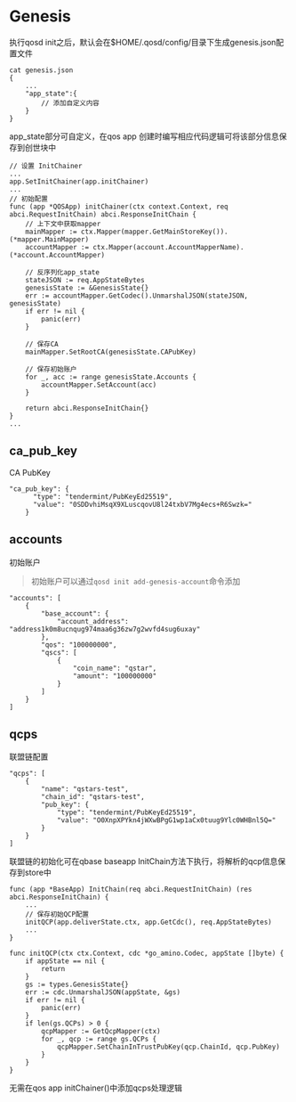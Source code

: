 # Genesis

执行qosd init之后，默认会在$HOME/.qosd/config/目录下生成genesis.json配置文件

```
cat genesis.json
{
    ...
    "app_state":{
        // 添加自定义内容
    }
}
```

app_state部分可自定义，在qos app 创建时编写相应代码逻辑可将该部分信息保存到创世块中
```
// 设置 InitChainer
...
app.SetInitChainer(app.initChainer)
...
// 初始配置
func (app *QOSApp) initChainer(ctx context.Context, req abci.RequestInitChain) abci.ResponseInitChain {
	// 上下文中获取mapper
	mainMapper := ctx.Mapper(mapper.GetMainStoreKey()).(*mapper.MainMapper)
	accountMapper := ctx.Mapper(account.AccountMapperName).(*account.AccountMapper)

	// 反序列化app_state
	stateJSON := req.AppStateBytes
	genesisState := &GenesisState{}
	err := accountMapper.GetCodec().UnmarshalJSON(stateJSON, genesisState)
	if err != nil {
		panic(err)
	}

	// 保存CA
	mainMapper.SetRootCA(genesisState.CAPubKey)

	// 保存初始账户
	for _, acc := range genesisState.Accounts {
		accountMapper.SetAccount(acc)
	}

	return abci.ResponseInitChain{}
}
...
```

## ca_pub_key

CA PubKey
```
"ca_pub_key": {
      "type": "tendermint/PubKeyEd25519",
      "value": "0SDDvhiMsqX9XLuscqovU8l24txbV7Mg4ecs+R6Swzk="
    }
```

## accounts

初始账户

> 初始账户可以通过`qosd init add-genesis-account`命令添加

```
"accounts": [
    {
        "base_account": {
            "account_address": "address1k0m8ucnqug974maa6g36zw7g2wvfd4sug6uxay"
        },
        "qos": "100000000",
        "qscs": [
            {
                "coin_name": "qstar",
                "amount": "100000000"
            }
        ]
    }
]
```

## qcps

联盟链配置
```
"qcps": [
    {
        "name": "qstars-test",
        "chain_id": "qstars-test",
        "pub_key": {
            "type": "tendermint/PubKeyEd25519",
            "value": "O0XnpXPYkn4jWXwBPgG1wp1aCx0tuug9Ylc0WHBnl5Q="
        }
    }
]
```
联盟链的初始化可在qbase baseapp InitChain方法下执行，将解析的qcp信息保存到store中
```
func (app *BaseApp) InitChain(req abci.RequestInitChain) (res abci.ResponseInitChain) {
    ...
	// 保存初始QCP配置
	initQCP(app.deliverState.ctx, app.GetCdc(), req.AppStateBytes)
	...
}

func initQCP(ctx ctx.Context, cdc *go_amino.Codec, appState []byte) {
	if appState == nil {
		return
	}
	gs := types.GenesisState{}
	err := cdc.UnmarshalJSON(appState, &gs)
	if err != nil {
		panic(err)
	}
	if len(gs.QCPs) > 0 {
		qcpMapper := GetQcpMapper(ctx)
		for _, qcp := range gs.QCPs {
			qcpMapper.SetChainInTrustPubKey(qcp.ChainId, qcp.PubKey)
		}
	}
}
```
无需在qos app initChainer()中添加qcps处理逻辑
